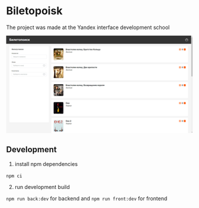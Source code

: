# Biletopoisk

The project was made at the Yandex interface development school

![screenshot](./screenshots/1.png)

## Development

1. install npm dependencies

`npm ci`

2. run development build

`npm run back:dev` for backend and `npm run front:dev` for frontend
